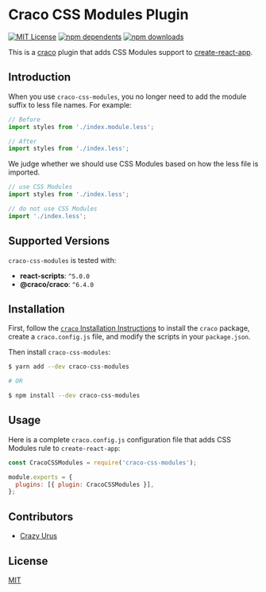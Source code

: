 # Craco CSS Modules Plugin

[![MIT License](https://img.shields.io/badge/license-MIT-blue.svg)](LICENSE)
[![npm dependents](https://badgen.net/npm/dependents/craco-css-modules)](https://www.npmjs.com/package/craco-css-modules?activeTab=dependents)
[![npm downloads](https://badgen.net/npm/dt/craco-css-modules)](https://www.npmjs.com/package/craco-css-modules)

This is a [craco](https://github.com/gsoft-inc/craco) plugin that adds CSS Modules support to [create-react-app](https://facebook.github.io/create-react-app/).

## Introduction

When you use `craco-css-modules`, you no longer need to add the module suffix to less file names. For example:
```js
// Before
import styles from './index.module.less';

// After
import styles from './index.less';
```

We judge whether we should use CSS Modules based on how the less file is imported.

```js
// use CSS Modules
import styles from './index.less';

// do not use CSS Modules
import './index.less';
```

## Supported Versions

`craco-css-modules` is tested with:

- **react-scripts**: `^5.0.0`
- **@craco/craco**: `^6.4.0`

## Installation

First, follow the [`craco` Installation Instructions](https://github.com/gsoft-inc/craco/blob/master/packages/craco/README.md##installation) to install the `craco` package, create a `craco.config.js` file, and modify the scripts in your `package.json`.

Then install `craco-css-modules`:

```bash
$ yarn add --dev craco-css-modules

# OR

$ npm install --dev craco-css-modules
```

## Usage

Here is a complete `craco.config.js` configuration file that adds CSS Modules rule to `create-react-app`:

```js
const CracoCSSModules = require('craco-css-modules');

module.exports = {
  plugins: [{ plugin: CracoCSSModules }],
};
```

## Contributors

- [Crazy Urus](https://github.com/crazyurus)

## License

[MIT](./LICENSE)
